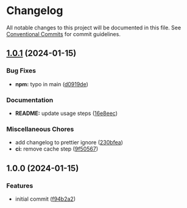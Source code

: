 # Changelog

All notable changes to this project will be documented in this file. See
[Conventional Commits](https://conventionalcommits.org) for commit guidelines.

## [1.0.1](https://github.com/rdeak/semantic-release-config/compare/v1.0.0...v1.0.1) (2024-01-15)


### Bug Fixes

* **npm:** typo in main ([d0919de](https://github.com/rdeak/semantic-release-config/commit/d0919de22eb963efdf3cba2ce0b7621afc2bd4e6))


### Documentation

* **README:** update usage steps ([16e8eec](https://github.com/rdeak/semantic-release-config/commit/16e8eeca03cd30f213236e521bcf43c193b19445))


### Miscellaneous Chores

* add changelog to prettier ignore ([230bfea](https://github.com/rdeak/semantic-release-config/commit/230bfeaf58388eab5b27312b9f7aed8c5a8ac131))
* **ci:** remove cache step ([9f50567](https://github.com/rdeak/semantic-release-config/commit/9f5056798d26c9b062b9dbbeedfd50d6c5d5357d))

## 1.0.0 (2024-01-15)


### Features

* initial commit ([f94b2a2](https://github.com/rdeak/semantic-release-config/commit/f94b2a2be639ec5aef7917b8f244b6ea67ddaa9f))
